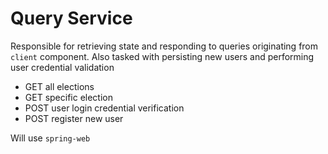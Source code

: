 # Query Service

Responsible for retrieving state and responding to queries originating from `client` component. Also tasked with persisting new users and performing user credential validation

- GET all elections
- GET specific election
- POST user login credential verification
- POST register new user


Will use `spring-web`  

